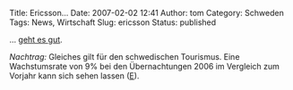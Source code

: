 Title: Ericsson...
Date: 2007-02-02 12:41
Author: tom
Category: Schweden
Tags: News, Wirtschaft
Slug: ericsson
Status: published

... [geht es gut](http://www.heise.de/newsticker/meldung/84701/).

*Nachtrag:* Gleiches gilt für den schwedischen Tourismus. Eine
Wachstumsrate von 9% bei den Übernachtungen 2006 im Vergleich zum
Vorjahr kann sich sehen lassen
([E](http://www.thelocal.se/6282/20070202/)).

